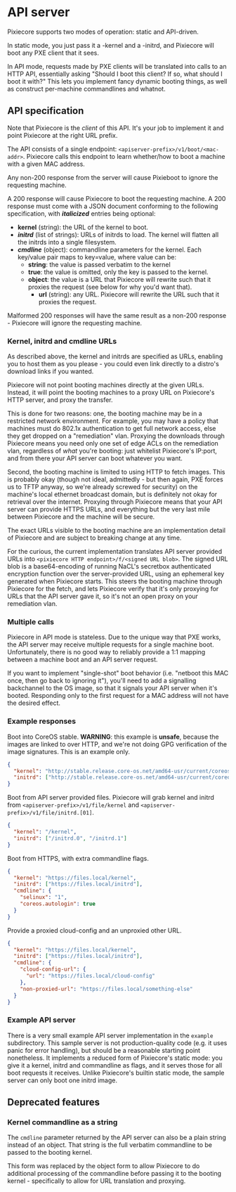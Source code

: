# API server

Pixiecore supports two modes of operation: static and API-driven.

In static mode, you just pass it a -kernel and a -initrd, and
Pixiecore will boot any PXE client that it sees.

In API mode, requests made by PXE clients will be translated into
calls to an HTTP API, essentially asking "Should I boot this client?
If so, what should I boot it with?" This lets you implement fancy
dynamic booting things, as well as construct per-machine commandlines
and whatnot.

## API specification

Note that Pixiecore is the _client_ of this API. It's your job to
implement it and point Pixiecore at the right URL prefix.

The API consists of a single endpoint:
`<apiserver-prefix>/v1/boot/<mac-addr>`. Pixiecore calls this endpoint
to learn whether/how to boot a machine with a given MAC address.

Any non-200 response from the server will cause Pixieboot to ignore
the requesting machine.

A 200 response will cause Pixiecore to boot the requesting machine. A
200 response must come with a JSON document conforming to the
following specification, with **_italicized_** entries being optional:

- **kernel** (string): the URL of the kernel to boot.
- **_initrd_** (list of strings): URLs of initrds to load. The kernel
  will flatten all the initrds into a single filesystem.
- **_cmdline_** (object): commandline parameters for the kernel. Each
  key/value pair maps to key=value, where value can be:
  - **string**: the value is passed verbatim to the kernel
  - **true**: the value is omitted, only the key is passed to the
    kernel.
  - **object**: the value is a URL that Pixiecore will rewrite such
    that it proxies the request (see below for why you'd want that).
    - **url** (string): any URL. Pixiecore will rewrite the URL such
      that it proxies the request.

Malformed 200 responses will have the same result as a non-200
response - Pixiecore will ignore the requesting machine.

### Kernel, initrd and cmdline URLs

As described above, the kernel and initrds are specified as URLs,
enabling you to host them as you please - you could even link directly
to a distro's download links if you wanted.

Pixiecore will not point booting machines directly at the given
URLs. Instead, it will point the booting machines to a proxy URL on
Pixiecore's HTTP server, and proxy the transfer.

This is done for two reasons: one, the booting machine may be in a
restricted network environment. For example, you may have a policy
that machines must do 802.1x authentication to get full network
access, else they get dropped on a "remediation" vlan. Proxying the
downloads through Pixiecore means you need only one set of edge ACLs
on the remediation vlan, regardless of _what_ you're booting: just
whitelist Pixiecore's IP:port, and from there your API server can boot
whatever you want.

Second, the booting machine is limited to using HTTP to fetch
images. This is probably okay (though not ideal, admittedly - but then
again, PXE forces us to TFTP anyway, so we're already screwed for
security) on the machine's local ethernet broadcast domain, but is
definitely not okay for retrieval over the internet. Proxying through
Pixiecore means that your API server can provide HTTPS URLs, and
everything but the very last mile between Pixiecore and the machine
will be secure.

The exact URLs visible to the booting machine are an implementation
detail of Pixiecore and are subject to breaking change at any
time.

For the curious, the current implementation translates API server
provided URLs into `<pixiecore HTTP endpoint>/f/<signed URL
blob>`. The signed URL blob is a base64-encoding of running NaCL's
secretbox authenticated encryption function over the server-provided
URL, using an ephemeral key generated when Pixiecore starts. This
steers the booting machine through Pixiecore for the fetch, and lets
Pixiecore verify that it's only proxying for URLs that the API server
gave it, so it's not an open proxy on your remediation vlan.

### Multiple calls

Pixiecore in API mode is stateless. Due to the unique way that PXE
works, the API server may receive multiple requests for a single
machine boot. Unfortunately, there is no good way to reliably provide
a 1:1 mapping between a machine boot and an API server request.

If you want to implement "single-shot" boot behavior (i.e. "netboot
this MAC once, then go back to ignoring it"), you'll need to add a
signalling backchannel to the OS image, so that it signals your API
server when it's booted. Responding only to the first request for a
MAC address will not have the desired effect.

### Example responses

Boot into CoreOS stable. **WARNING**: this example is **unsafe**,
because the images are linked to over HTTP, and we're not doing GPG
verification of the image signatures. This is an example only.

```json
{
  "kernel": "http://stable.release.core-os.net/amd64-usr/current/coreos_production_pxe.vmlinuz",
  "initrd": ["http://stable.release.core-os.net/amd64-usr/current/coreos_production_pxe_image.cpio.gz"]
}
```

Boot from API server provided files. Pixiecore will grab kernel and
initrd from `<apiserver-prefix>/v1/file/kernel` and
`<apiserver-prefix>/v1/file/initrd.[01]`.

```json
{
  "kernel": "/kernel",
  "initrd": ["/initrd.0", "/initrd.1"]
}
```

Boot from HTTPS, with extra commandline flags.

```json
{
  "kernel": "https://files.local/kernel",
  "initrd": ["https://files.local/initrd"],
  "cmdline": {
    "selinux": "1",
    "coreos.autologin": true
  }
}
```

Provide a proxied cloud-config and an unproxied other URL.

```json
{
  "kernel": "https://files.local/kernel",
  "initrd": ["https://files.local/initrd"],
  "cmdline": {
    "cloud-config-url": {
      "url": "https://files.local/cloud-config"
    },
    "non-proxied-url": "https://files.local/something-else"
  }
}
```

### Example API server

There is a very small example API server implementation in the
`example` subdirectory. This sample server is not production-quality
code (e.g. it uses panic for error handling), but should be a
reasonable starting point nonetheless. It implements a reduced form of
Pixiecore's static mode: you give it a kernel, initrd and commandline
as flags, and it serves those for all boot requests it
receives. Unlike Pixiecore's builtin static mode, the sample server
can only boot one initrd image.

## Deprecated features

### Kernel commandline as a string

The `cmdline` parameter returned by the API server can also be a plain
string instead of an object. That string is the full verbatim
commandline to be passed to the booting kernel.

This form was replaced by the object form to allow Pixiecore to do
additional processing of the commandline before passing it to the
booting kernel - specifically to allow for URL translation and
proxying.
